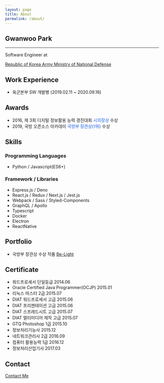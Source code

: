 ```yaml
---
layout: page
title: About
permalink: /about/
---
```


## Gwanwoo Park

---

Software Engineer at

[Republic of Korea Army Ministry of National Defense](https://army.mil.kr/)

## Work Experience

- 육군본부 SW 개발병 (2019.02.11 ~ 2020.09.16)

## Awards

- 2016, 제 3회 디지털 정보활용 능력 경진대회 <span style="color:cornflowerblue; font-weight: bold;">시의장상</span> 수상
- 2019, 국방 오픈소스 아카데미 <span style="color:cornflowerblue; font-weight: bold;">국방부 장관상(1위)</span> 수상

## Skills

### Programming Languages

- Python / Javascript(ES6+)

### Framework / Libraries

- Express.js / Deno
- React.js / Redux / Next.js / Jest.js
- Webpack / Sass / Styled-Components
- GraphQL / Apollo
- Typescript
- Docker
- Electron
- ReactNative

## Portfolio

- 국방부 장관상 수상 작품 [Be-Light](https://github.com/gwanwoodev/be-light)

## Certificate

- 워드프로세서 단일등급 2014.06
- Oracle Certified Java Programmer(OCJP) 2015.01
- 리눅스 마스터 2급 2015.07
- DIAT 워드프로세서 고급 2015.06
- DIAT 프리젠테이션 고급 2015.06
- DIAT 스프레드시트 고급 2015.07
- DIAT 멀티미디어 제작 고급 2015.07
- GTQ Photoshop 1급 2015.10
- 정보처리기능사 2015.12
- 네트워크관리사 2급 2016.09
- 컴퓨터 활용능력 1급 2016.12
- 정보처리산업기사 2017.03

## Contact

[Contact Me](https://gwanwoodev.github.io/contact)
